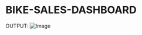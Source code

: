 # BIKE-SALES-DASHBOARD

OUTPUT:
![Image](https://github.com/user-attachments/assets/2cde3fb5-7cbe-4385-b48d-02edc9c32960)
